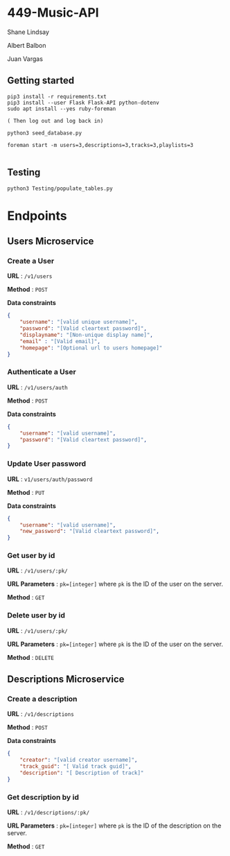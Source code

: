 # 449-Music-API
Shane Lindsay

Albert Balbon

Juan Vargas

## Getting started

```
pip3 install -r requirements.txt
pip3 install --user Flask Flask-API python-dotenv
sudo apt install --yes ruby-foreman

( Then log out and log back in)

python3 seed_database.py

foreman start -m users=3,descriptions=3,tracks=3,playlists=3


```

## Testing

```
python3 Testing/populate_tables.py 
```


# Endpoints
## Users Microservice
### Create a User
**URL** : `/v1/users`

**Method** : `POST`

**Data constraints**

```json
{
    "username": "[valid unique username]",
    "password": "[Valid cleartext password]",
    "displayname": "[Non-unique display name]",
    "email" : "[Valid email]",
    "homepage": "[Optional url to users homepage]"
}
```
### Authenticate a User
**URL** : `/v1/users/auth`

**Method** : `POST`

**Data constraints**

```json
{
    "username": "[valid username]",
    "password": "[Valid cleartext password]",
}
```
### Update User password
**URL** : `v1/users/auth/password`

**Method** : `PUT`

**Data constraints**

```json
{
    "username": "[valid username]",
    "new_password": "[Valid cleartext password]",
}
```
### Get user by id
**URL** : `/v1/users/:pk/`

**URL Parameters** : `pk=[integer]` where `pk` is the ID of the user on the
server.

**Method** : `GET`

### Delete user by id
**URL** : `/v1/users/:pk/`

**URL Parameters** : `pk=[integer]` where `pk` is the ID of the user on the
server.

**Method** : `DELETE`



## Descriptions Microservice

### Create a description
**URL** : `/v1/descriptions`

**Method** : `POST`

**Data constraints**

```json
{
    "creator": "[valid creator username]",
    "track_guid": "[ Valid track guid]",
    "description": "[ Description of track]"
}
```

### Get description by id
**URL** : `/v1/descriptions/:pk/`

**URL Parameters** : `pk=[integer]` where `pk` is the ID of the description on the
server.

**Method** : `GET`
